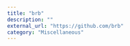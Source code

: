 ```yaml
---
title: "brb"
description: ""
external_url: "https://github.com/brb"
category: "Miscellaneous"
---
```

